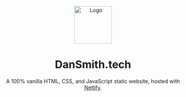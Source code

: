 <div align="center">
  <img alt="Logo" src="../images/favicon.svg" width="100"/>
</div>
<h1 align="center">
  DanSmith.tech
</h1>
<p align="center">
  A 100% vanilla HTML, CSS, and JavaScript static website, hosted with <a href="https://www.netlify.com/" target="_blank">Netlify</a>.
</p>
